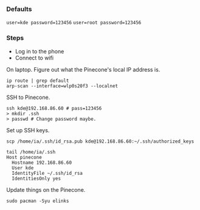 ### Defaults

`user=kde password=123456`
`user=root password=123456`

### Steps

- Log in to the phone
- Connect to wifi

On laptop.
Figure out what the Pinecone's local IP address is.
```
ip route | grep default
arp-scan --interface=wlp0s20f3 --localnet
```

SSH to Pinecone.
```
ssh kde@192.168.86.60 # pass=123456
> mkdir .ssh
> passwd # Change password maybe.
```

Set up SSH keys.
```
scp /home/ia/.ssh/id_rsa.pub kde@192.168.86.60:~/.ssh/authorized_keys

tail /home/ia/.ssh
Host pinecone
  Hostname 192.168.86.60
  User kde
  IdentityFile ~/.ssh/id_rsa
  IdentitiesOnly yes
```

Update things on the Pinecone.
```
sudo pacman -Syu elinks
```



